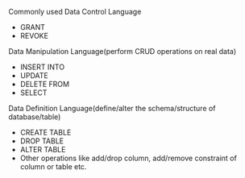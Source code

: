 Commonly used Data Control Language
- GRANT
- REVOKE

Data Manipulation Language(perform CRUD operations on real data)
- INSERT INTO
- UPDATE
- DELETE FROM
- SELECT

Data Definition Language(define/alter the schema/structure of database/table)
- CREATE TABLE
- DROP TABLE
- ALTER TABLE
- Other operations like add/drop column, add/remove constraint of column or table etc.
